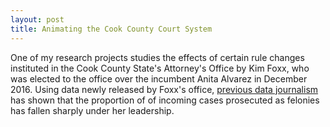 ```yaml
---
layout: post
title: Animating the Cook County Court System
---
```


One of my research projects studies the effects of certain rule changes instituted in the Cook County State's Attorney's Office by Kim Foxx, who was elected to the office over the incumbent Anita Alvarez in December 2016. Using data newly released by Foxx's office, [previous data journalism](https://pudding.cool/2019/10/prosecutors/) has shown that the proportion of of incoming cases prosecuted as felonies has fallen sharply under her leadership. 